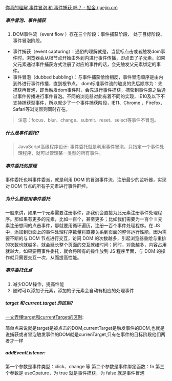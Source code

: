[你真的理解 事件冒泡 和 事件捕获 吗？ - 掘金 (juejin.cn)](https://juejin.cn/post/6844903834075021326)

##### 事件冒泡、事件捕获

1. DOM事件流（event  flow ）存在三个阶段：事件捕获阶段、 处于目标阶段、 事件冒泡阶段。
+ 事件捕获（event  capturing）：通俗的理解就是，当鼠标点击或者触发dom事件时，浏览器会从根节点开始由外到内进行事件传播，即点击了子元素，如果父元素通过事件捕获方式注册了对应的事件的话，会先触发父元素绑定的事件。
+ 事件冒泡（dubbed  bubbling）：与事件捕获恰恰相反，事件冒泡顺序是由内到外进行事件传播，直到根节点。
dom标准事件流的触发的先后顺序为：先捕获再冒泡，即当触发dom事件时，会先进行事件捕获，捕获到事件源之后通过事件传播进行事件冒泡。不同的浏览器对此有着不同的实现，IE10及以下不支持捕获型事件，所以就少了一个事件捕获阶段，IE11、Chrome 、Firefox、Safari等浏览器则同时存在。


> 注意：focus、blur、change、submit、reset、select等事件不冒泡。


##### 什么是事件委托?
> JavaScript高级程序设计: 事件委托就是利用事件冒泡，只指定一个事件处理程序，就可以管理某一类型的所有事件。

##### 事件委托的原理

事件委托也叫事件委派，就是利用 DOM 的冒泡事件流，注册最少的监听器，实现对 DOM 节点的所有子元素进行事件群控。

##### 为什么要使用事件委托

一般来讲，如果一个元素需要注册事件，那我们会直接为此元素注册事件处理程序。那如果有更多的元素，比如一百个，甚至更多；比如我们需要为一百个 li 元素注册想同的点击事件，那就要用循环遍历，注册一百个事件处理程序。在 JS 中，添加到页面上的事件处理程序数量将直接关系到页面的整体运行性能，因为需要不断的与 DOM 节点进行交互，访问 DOM 的次数越多，引起浏览器重绘与重排的次数也就越多，就会延长整个页面的交互就绪时间；同时，对象越多，内容占用就越大。如果要用事件委托，就会将所有的操作放到 JS 程序里面，与 DOM 的操作就只需要交互一次，从而提高性能。

##### 事件委托优点
1. 减少DOM操作，提高性能
2. 随时可以添加子元素，添加的子元素会自动有相应的处理事件

##### target 和 current.target 的区别?

[一文弄懂target和currentTarget的区别](https://blog.csdn.net/qq_43379916/article/details/94601043):

简单点来说就是target是被点击的DOM,currentTarget是触发事件的DOM,也就是说捕获或者冒泡触发事件的DOM就是currenTarget,只有在事件的目标阶段他们两者才一样


##### addEventListener:
第一个参数是事件类型：click、change 等
第二个参数是事件绑定函数：fn
第三个参数是 useCpature，为 true 就是事件捕获，为 false 就是事件冒泡
